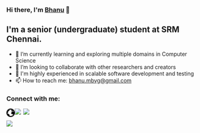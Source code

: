 <!--
I am Bhanu Gupta, currently a junior at SRM Institue of Science and Technology
- 🔭 I’m currently working on Electron and Django based applications
- 👯 I’m looking to collaborate on opensource projects in Python/JS/TS
- 🤔 I’m looking for help with Python CLIs
- ⭐️ I'm doing projects on time series analysis
- 📫 How to reach me: 
![Visitor Count](https://profile-counter.glitch.me/Bhanu-mbvg/count.svg)
![Top Langs](https://github-readme-stats.vercel.app/api/top-langs/?username=Bhanu-mbvg&layout=compact&count_private=true&hide=html,css,Jupyter%20Notebook&langs_count=12)
--> 

### Hi there, I'm [Bhanu][website] 👋

## I'm a senior (undergraduate) student at SRM Chennai.
- 🌱 I’m currently learning and exploring multiple domains in Computer Science 
- 👯 I’m looking to collaborate with other researchers and creators
- 🔭 I'm highly experienced in scalable software development and testing 
- 📫 How to reach me: <a href="mailto:bhanu.mbvg@gmail.com">bhanu.mbvg@gmail.com</a>

### Connect with me:

[<img align="left" alt="bhanu-mbvg.github.io" width="22px" padding="5px" src="https://raw.githubusercontent.com/iconic/open-iconic/master/svg/globe.svg" />][website] [<img align="left" width="22px" padding="5px" src="https://cdn.jsdelivr.net/npm/simple-icons@v3/icons/twitter.svg" />][twitter] [<img align="left" width="22px" padding="5px" src="https://cdn.jsdelivr.net/npm/simple-icons@v3/icons/linkedin.svg" />][linkedin]
<br>

<img align="left" src="https://github-readme-stats.vercel.app/api?username=Bhanu-mbvg&count_private=true&hide=stars&show_icons=true&hide_border=true" />

[website]: https://bhanu-mbvg.github.io
[twitter]: https://twitter.com/
[linkedin]: https://www.linkedin.com/in/bvg
